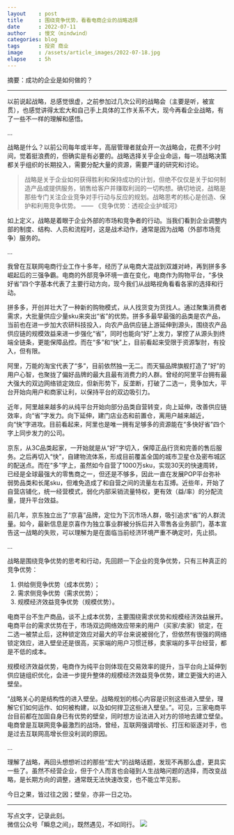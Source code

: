 ```yaml
---
layout    : post
title     : 围绕竞争优势，看看电商企业的战略选择
date      : 2022-07-11
author    : 慢文（mindwind）
categories: blog
tags      : 投资 商业
image     : /assets/article_images/2022-07-18.jpg
elapse    : 5h
---
```


摘要：成功的企业是如何做的？

---

以前说起战略，总感觉很虚，之前参加过几次公司的战略会（主要是听，被宣贯），也感觉讲得太宏大和自己手上具体的工作关系不大，现今再看企业战略，有了一些不一样的理解和感悟。

...

战略是什么？以前公司每年或半年，高层管理者就会开一次战略会，花费不少时间，觉着挺浪费的，但确实是有必要的。战略选择关乎企业命运，每一项战略决策都关乎组织的长期投入，需要分配大量的资源，需要严谨的研究和讨论。

> 战略是关于企业如何获得胜利和保持成功的计划，但绝不仅仅是关于如何制造产品或提供服务，销售给客户并赚取利润的一切构想。确切地说，战略是那些专门关注企业竞争对手行动与反应的规划。战略思考的核心是创造、保护和利用竞争优势。
>   —— 《竞争优势：透视企业护城河》

如上定义，战略是着眼于企业外部的市场和竞争者的行动。当我们看到企业调整内部的制度、结构、人员和流程时，这是战术动作，通常是因为战略（外部市场竞争）服务的。

...

我曾在互联网电商行业工作十多年，经历了从电商大混战到双雄对峙，再到拼多多崛起后的三强争霸。电商的外部竞争环境一直在变化，电商作为购物平台，“多快好省”四个字基本代表了主要行动方向，现今我们从战略视角看看各家的选择和行动。

拼多多，开创并壮大了一种新的购物模式，从人找货变为货找人。通过聚集消费者需求，大批量供应少量sku来突出“省”的优势。拼多多最早最强的品类是农产品，当前也在进一步加大农研科技投入，向农产品供应链上游延伸到源头，围绕农产品供应链的规模效益来进一步强化“省”，同时也能向“好”上发力，掌控了从源头到终端全链条，更能保障品控。而在“多”和“快”上，目前看起来受限于资源掣肘，有投入，但有限。

阿里，万能的淘宝代表了“多”，目前依然独一无二。而天猫品牌旗舰打造了“好”的用户心智，也聚拢了偏好品牌的最大且最有消费力的人群。曾经的阿里平台拥有最大强大的双边网络锁定效应，但新形势下，反垄断，打破了二选一，竞争加大，平台开始向用户和商家让利，以保持平台的双边吸引力。

近年，阿里越来越多的从纯平台开始向部分品类自营转变，向上延伸，改善供应链效率，向“省”字发力。向下延伸，建门店业态和前置仓，离用户越来越近，向“快”字进攻。目前看起来，阿里也是唯一拥有足够多的资源能在“多快好省”四个字上同步发力的公司。

京东，从3C品类起家，一开始就是从“好”字切入，保障正品行货和完善的售后服务。之后再切入“快”，自建物流体系，形成目前覆盖全国的城市卫星仓及密布城区的配送点。而在“多”字上，虽然如今自营了1000万sku，实现30天的快速周转，已经是全球最强大的零售商之一，但还是不够多，因此一直在发展POP平台弥补弱势品类和长尾sku，但难免造成了和自营之间的流量左右互搏。近些年，开始了自营店铺化，统一经营模式，弱化内部采销流量特权，更有效（益/率）的分配流量，提升平台效益。

前几年，京东独立出了“京喜”品牌，定位为下沉市场人群，吸引追求“省”的人群流量。如今，最新信息是京喜作为独立事业群被分拆后并入零售各业务部门，基本宣告这一战略的失败，可以理解为是在面临当前经济环境严重不确定时，先止损。

...

战略是围绕竞争优势的思考和行动，先回顾一下企业的竞争优势，只有三种真正的竞争优势：

  1. 供给侧竞争优势（成本优势）；
  2. 需求侧竞争优势（需求优势）；
  3. 规模经济效益竞争优势（规模优势）。

电商平台不生产商品，谈不上成本优势，主要围绕需求优势和规模经济效益展开。电商平台的需求优势在于，市场双边网络效应带来的用户（买家/卖家）锁定，在二选一被禁止后，这种锁定效应对最大的平台来说被弱化了，但依然有很强的网络锁定效应，进入壁垒还是很高，买家端的用户习惯迁移，卖家端的多平台经营，都是不低的成本。

规模经济效益优势，电商作为纯平台则体现在交易效率的提升，当平台向上延伸到供应链组织优化，会进一步提升整体的规模经济效益竞争优势，建立更强大的进入壁垒。

“战略关心的是结构性的进入壁垒。战略规划的核心内容是识别这些进入壁垒，理解它们如何运作、如何被构建，以及如何捍卫这些进入壁垒。”。可见，三家电商平台目前都在加固自身已有优势的壁垒，同时想方设法进入对方的领地去建立壁垒。电商曾是互联网竞争最激烈的战场，曾经，互联网强调增长、打压和驱逐对手，也是过去互联网高增长但没利润的原因。

...

理解了战略，再回头想想听过的那些“宏大”的战略话题，发现不再那么虚，更具实一些了。虽然不经营企业，但于个人而言也会碰到人生战略问题的选择，而改变战略，是长期方向的调整，通常既无法快速改变，也不能立竿见影。

今日之果，皆过往之因；壁垒，亦非一日之功。

---
写点文字，记录此刻。  
微信公众号「瞬息之间」，既然遇见，不如同行。
![](/assets/images/qrcode_wechat_avatar.jpg)
